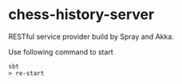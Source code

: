# chess-history-server
RESTful service provider build by Spray and Akka.

Use following command to start
```
sbt
> re-start
```

